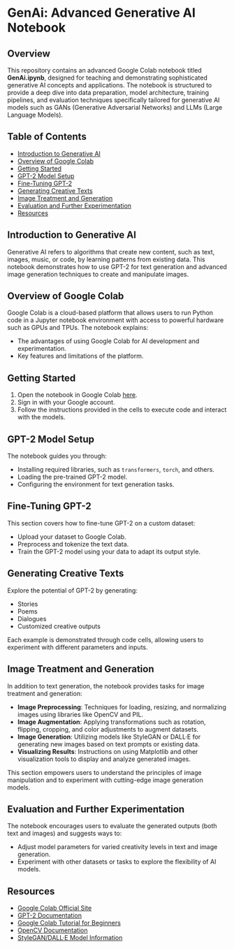 # GenAi: Advanced Generative AI Notebook

## Overview

This repository contains an advanced Google Colab notebook titled **GenAi.ipynb**, designed for teaching and demonstrating sophisticated generative AI concepts and applications. The notebook is structured to provide a deep dive into data preparation, model architecture, training pipelines, and evaluation techniques specifically tailored for generative AI models such as GANs (Generative Adversarial Networks) and LLMs (Large Language Models).


## **Table of Contents**
- [Introduction to Generative AI](#introduction-to-generative-ai)
- [Overview of Google Colab](#overview-of-google-colab)
- [Getting Started](#getting-started)
- [GPT-2 Model Setup](#gpt-2-model-setup)
- [Fine-Tuning GPT-2](#fine-tuning-gpt-2)
- [Generating Creative Texts](#generating-creative-texts)
- [Image Treatment and Generation](#image-treatment-and-generation)
- [Evaluation and Further Experimentation](#evaluation-and-further-experimentation)
- [Resources](#resources)

## **Introduction to Generative AI**
Generative AI refers to algorithms that create new content, such as text, images, music, or code, by learning patterns from existing data. This notebook demonstrates how to use GPT-2 for text generation and advanced image generation techniques to create and manipulate images.

## **Overview of Google Colab**
Google Colab is a cloud-based platform that allows users to run Python code in a Jupyter notebook environment with access to powerful hardware such as GPUs and TPUs. The notebook explains:
- The advantages of using Google Colab for AI development and experimentation.
- Key features and limitations of the platform.

## **Getting Started**
1. Open the notebook in Google Colab [here](https://colab.research.google.com/).
2. Sign in with your Google account.
3. Follow the instructions provided in the cells to execute code and interact with the models.

## **GPT-2 Model Setup**
The notebook guides you through:
- Installing required libraries, such as `transformers`, `torch`, and others.
- Loading the pre-trained GPT-2 model.
- Configuring the environment for text generation tasks.

## **Fine-Tuning GPT-2**
This section covers how to fine-tune GPT-2 on a custom dataset:
- Upload your dataset to Google Colab.
- Preprocess and tokenize the text data.
- Train the GPT-2 model using your data to adapt its output style.

## **Generating Creative Texts**
Explore the potential of GPT-2 by generating:
- Stories
- Poems
- Dialogues
- Customized creative outputs

Each example is demonstrated through code cells, allowing users to experiment with different parameters and inputs.

## **Image Treatment and Generation**
In addition to text generation, the notebook provides tasks for image treatment and generation:
- **Image Preprocessing**: Techniques for loading, resizing, and normalizing images using libraries like OpenCV and PIL.
- **Image Augmentation**: Applying transformations such as rotation, flipping, cropping, and color adjustments to augment datasets.
- **Image Generation**: Utilizing models like StyleGAN or DALL·E for generating new images based on text prompts or existing data.
- **Visualizing Results**: Instructions on using Matplotlib and other visualization tools to display and analyze generated images.

This section empowers users to understand the principles of image manipulation and to experiment with cutting-edge image generation models.

## **Evaluation and Further Experimentation**
The notebook encourages users to evaluate the generated outputs (both text and images) and suggests ways to:
- Adjust model parameters for varied creativity levels in text and image generation.
- Experiment with other datasets or tasks to explore the flexibility of AI models.

## **Resources**
- [Google Colab Official Site](https://colab.research.google.com/)
- [GPT-2 Documentation](https://huggingface.co/gpt-2)
- [Google Colab Tutorial for Beginners](https://www.youtube.com/watch?v=rsBiVxzmhG0)
- [OpenCV Documentation](https://docs.opencv.org/)
- [StyleGAN/DALL·E Model Information](https://github.com/NVlabs/stylegan)


